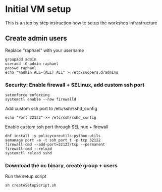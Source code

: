 # Initial VM setup

This is a step by step instruction how to setup the workshop infrastructure

## Create admin users

Replace "raphael" with your username

```
groupadd admin
useradd -G admin raphael
passwd raphael
echo "%admin ALL=(ALL) ALL" > /etc/sudoers.d/admins
```

### Security: Enable firewall + SELinux, add custom ssh port

```
setenforce enforcing
systemctl enable --now firewalld
```

Add custom ssh port to /etc/ssh/sshd_config

```
echo "Port 32122" >> /etc/ssh/sshd_config
```

Enable custom ssh port through SELinux + firewall

```
dnf install -y policycoreutils-python-utils
semanage port -a -t ssh_port_t -p tcp 32122
firewall-cmd --add-port=32122/tcp --permanent
firewall-cmd --reload
systemctl reload sshd
```

### Download the oc binary, create group + users

Run the setup script

```
sh createSetupScript.sh
```
